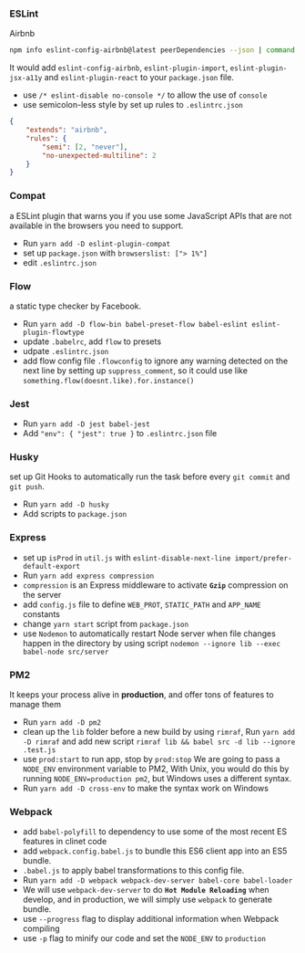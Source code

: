 ### ESLint
Airbnb
```bash
npm info eslint-config-airbnb@latest peerDependencies --json | command sed 's/[\{\},]//g ; s/: /@/g' | xargs yarn add --dev eslint-config-airbnb@latest
```
It would add `eslint-config-airbnb`, `eslint-plugin-import`, `eslint-plugin-jsx-a11y` and `eslint-plugin-react` to your `package.json` file.

+ use `/* eslint-disable no-console */` to allow the use of `console`
+ use semicolon-less style by set up rules to `.eslintrc.json`
```json
{
	"extends": "airbnb",
	"rules": {
		"semi": [2, "never"],
		"no-unexpected-multiline": 2
	}
}
```

### Compat
a ESLint plugin that warns you if you use some JavaScript APIs that are not available in the browsers you need to support.
+ Run `yarn add -D eslint-plugin-compat`
+ set up `package.json` with `browserslist: ["> 1%"]`
+ edit `.eslintrc.json`

### Flow
a static type checker by Facebook.
+ Run `yarn add -D flow-bin babel-preset-flow babel-eslint eslint-plugin-flowtype`
+ update `.babelrc`, add `flow` to presets
+ udpate `.eslintrc.json`
+ add flow config file `.flowconfig` to ignore any warning detected on the next line by setting up `suppress_comment`, so it could use like `something.flow(doesnt.like).for.instance()`

### Jest
+ Run `yarn add -D jest babel-jest`
+ Add `"env": { "jest": true }` to `.eslintrc.json` file

### Husky
set up Git Hooks to automatically run the task before every `git commit` and `git push`.
+ Run `yarn add -D husky`
+ Add scripts to `package.json`

### Express
+ set up `isProd` in `util.js` with `eslint-disable-next-line import/prefer-default-export`
+ Run `yarn add express compression`
+ `compression` is an Express middleware to activate **`Gzip`** compression on the server
+ add `config.js` file to define `WEB_PROT`, `STATIC_PATH` and `APP_NAME` constants
+ change `yarn start` script from `package.json`
+ use `Nodemon` to automatically restart Node server when file changes happen in the directory by using script `nodemon --ignore lib --exec babel-node src/server`

### PM2
It keeps your process alive in **production**, and offer tons of features to manage them
+ Run `yarn add -D pm2`
+ clean up the `lib` folder before a new build by using `rimraf`, Run `yarn add -D rimraf` and add new script `rimraf lib && babel src -d lib --ignore .test.js`
+ use `prod:start` to run app, stop by `prod:stop`
We are going to pass a `NODE_ENV` environment variable to PM2, With Unix, you would do this by running `NODE_ENV=production pm2`, but Windows uses a different syntax.
+ Run `yarn add -D cross-env` to make the syntax work on Windows

### Webpack
+ add `babel-polyfill` to dependency to use some of the most recent ES features in clinet code
+ add `webpack.config.babel.js` to bundle this ES6 client app into an ES5 bundle.
+ `.babel.js` to apply babel transformations to this config file.
+ Run `yarn add -D webpack webpack-dev-server babel-core babel-loader`
+ We will use `webpack-dev-server` to do **`Hot Module Reloading`** when develop, and in production, we will simply use `webpack` to generate bundle.
+ use `--progress` flag to display additional information when Webpack compiling
+ use `-p` flag to minify our code and set the `NODE_ENV` to `production`